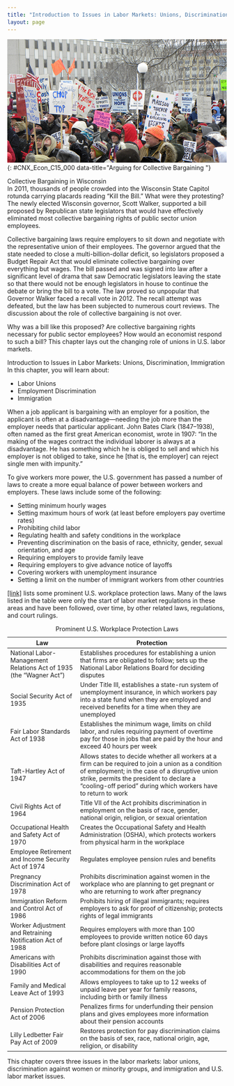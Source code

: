 ```yaml
---
title: "Introduction to Issues in Labor Markets: Unions, Discrimination, Immigration"
layout: page
---
```



<?cnx.eoc class="summary" title="Chapter Review"?>

<?cnx.eoc class="self-check-questions" title="Self-Check Questions"?>

<?cnx.eoc class="review-questions" title="Review Questions"?>

<?cnx.eoc class="critical-thinking" title="Critical Thinking Questions"?>

<?cnx.eoc class="problems" title="Problems"?>

<?cnx.eoc class="references" title="References"?>

 ![This photograph shows people protesting in response to Wisconsin governor Scott Walker&#x2019;s collective bargaining laws.](../resources/CNX_Econ_C15_000.jpg "In 2011, thousands of people in Wisconsin protested against a bill that would eliminate the right to collective bargaining over everything except wages. (Credit: modification of work by Fibonacci Blue/Flickr Creative Commons)"){: #CNX_Econ_C15_000 data-title="Arguing for Collective Bargaining "}

<div data-type="note" class="economics bringhome" markdown="1">
<div data-type="title">
Collective Bargaining in Wisconsin
</div>
In 2011, thousands of people crowded into the Wisconsin State Capitol rotunda carrying placards reading “Kill the Bill.” What were they protesting? The newly elected Wisconsin governor, Scott Walker, supported a bill proposed by Republican state legislators that would have effectively eliminated most collective bargaining rights of public sector union employees.

Collective bargaining laws require employers to sit down and negotiate with the representative union of their employees. The governor argued that the state needed to close a multi-billion-dollar deficit, so legislators proposed a Budget Repair Act that would eliminate collective bargaining over everything but wages. The bill passed and was signed into law after a significant level of drama that saw Democratic legislators leaving the state so that there would not be enough legislators in house to continue the debate or bring the bill to a vote. The law proved so unpopular that Governor Walker faced a recall vote in 2012. The recall attempt was defeated, but the law has been subjected to numerous court reviews. The discussion about the role of collective bargaining is not over.

Why was a bill like this proposed? Are collective bargaining rights necessary for public sector employees? How would an economist respond to such a bill? This chapter lays out the changing role of unions in U.S. labor markets.

</div>

<div data-type="note" class="economics chapter-objectives" markdown="1">
<div data-type="title">
Introduction to Issues in Labor Markets: Unions, Discrimination, Immigration
</div>
In this chapter, you will learn about:

* Labor Unions
* Employment Discrimination
* Immigration

</div>

When a job applicant is bargaining with an employer for a position, the applicant is often at a disadvantage—needing the job more than the employer needs that particular applicant. John Bates Clark (1847–1938), often named as the first great American economist, wrote in 1907: “In the making of the wages contract the individual laborer is always at a disadvantage. He has something which he is obliged to sell and which his employer is not obliged to take, since he \[that is, the employer\] can reject single men with impunity.”

To give workers more power, the U.S. government has passed a number of laws to create a more equal balance of power between workers and employers. These laws include some of the following:

* Setting minimum hourly wages
* Setting maximum hours of work (at least before employers pay overtime rates)
* Prohibiting child labor
* Regulating health and safety conditions in the workplace
* Preventing discrimination on the basis of race, ethnicity, gender, sexual orientation, and age
* Requiring employers to provide family leave
* Requiring employers to give advance notice of layoffs
* Covering workers with unemployment insurance
* Setting a limit on the number of immigrant workers from other countries

[\[link\]](#Table_15_01) lists some prominent U.S. workplace protection laws. Many of the laws listed in the table were only the start of labor market regulations in these areas and have been followed, over time, by other related laws, regulations, and court rulings.

<table id="Table_15_01" summary="The table shows some of the prominent U.S. workplace protection laws. Column 1 lists the laws. Column 2 lists the protections granted by the laws. National Labor-Management Relations Act of 1935 (the &#x201C;Wagner Act&#x201D;): Establishes procedures for establishing a union that firms are obligated to follow; sets up the National Labor Relations Board for deciding disputes. Social Security Act of 1935: Under Title III, establishes a state-run system of unemployment insurance, in which workers pay into a state fund when they are employed and received benefits for a time when they are unemployed. Fair Labor Standards Act of 1938: Establishes the minimum wage, limits on child labor, and rules requiring payment of overtime pay for those in jobs that are paid by the hour and exceed 40 hours per week. Taft-Hartley Act of 1947: Allows states to decide whether all workers at a firm can be required to join a union as a condition of employment; in the case of a disruptive union strike, permits the president to declare a &#x201C;cooling-off period&#x201D; during which workers have to return to work. Civil Rights Act of 1964: Title VII of the Act prohibits discrimination in employment on the basis of race, gender, national origin, religion, or sexual orientation. Occupational Health and Safety Act of 1970: Creates the Occupational Safety and Health Administration (OSHA), which protects workers from physical harm in the workplace. Employee Retirement and Income Security Act of 1974: Regulates employee pension rules and benefits. Pregnancy Discrimination Act of 1978: Prohibits discrimination against women in the workplace who are planning to get pregnant or who are returning to work after pregnancy. Immigration Reform and Control Act of 1986: Prohibits hiring of illegal immigrants; requires employers to ask for proof of citizenship; protects rights of legal immigrants. Worker Adjustment and Retraining Notification Act of 1988: Requires employers with more than 100 employees to provide written notice 60 days before plant closings or large layoffs. Americans with Disabilities Act of 1990: Prohibits discrimination against those with disabilities and requires reasonable accommodations for them on the job. Family and Medical Leave Act of 1993: Allows employees to take up to 12 weeks of unpaid leave per year for family reasons, including birth or family illness. Pension Protection Act of 2006: Penalizes firms for underfunding their pension plans and gives employees more information about their pension accounts. Lilly Ledbetter Fair Pay Act of 2009: Restores protection for pay discrimination claims on the basis of sex, race, national origin, age, religion, or disability."><caption><span data-type="title">Prominent U.S. Workplace Protection Laws</span></caption><thead>
<tr>
<th>Law</th>
<th>Protection </th>
</tr>
</thead><tbody>
<tr>
<td>National Labor-Management Relations Act of 1935 (the “Wagner Act”)</td>
<td>Establishes procedures for establishing a union that firms are obligated to follow; sets up the National Labor Relations Board for deciding disputes</td>
</tr>
<tr>
<td>Social Security Act of 1935</td>
<td>Under Title III, establishes a state-run system of unemployment insurance, in which workers pay into a state fund when they are employed and received benefits for a time when they are unemployed</td>
</tr>
<tr>
<td>Fair Labor Standards Act of 1938</td>
<td>Establishes the minimum wage, limits on child labor, and rules requiring payment of overtime pay for those in jobs that are paid by the hour and exceed 40 hours per week</td>
</tr>
<tr>
<td>Taft-Hartley Act of 1947</td>
<td>Allows states to decide whether all workers at a firm can be required to join a union as a condition of employment; in the case of a disruptive union strike, permits the president to declare a “cooling-off period” during which workers have to return to work</td>
</tr>
<tr>
<td>Civil Rights Act of 1964</td>
<td>Title VII of the Act prohibits discrimination in employment on the basis of race, gender, national origin, religion, or sexual orientation</td>
</tr>
<tr>
<td>Occupational Health and Safety Act of 1970</td>
<td>Creates the Occupational Safety and Health Administration (OSHA), which protects workers from physical harm in the workplace</td>
</tr>
<tr>
<td>Employee Retirement and Income Security Act of 1974</td>
<td>Regulates employee pension rules and benefits</td>
</tr>
<tr>
<td>Pregnancy Discrimination Act of 1978</td>
<td>Prohibits discrimination against women in the workplace who are planning to get pregnant or who are returning to work after pregnancy</td>
</tr>
<tr>
<td>Immigration Reform and Control Act of 1986</td>
<td>Prohibits hiring of illegal immigrants; requires employers to ask for proof of citizenship; protects rights of legal immigrants</td>
</tr>
<tr>
<td>Worker Adjustment and Retraining Notification Act of 1988</td>
<td>Requires employers with more than 100 employees to provide written notice 60 days before plant closings or large layoffs</td>
</tr>
<tr>
<td>Americans with Disabilities Act of 1990</td>
<td>Prohibits discrimination against those with disabilities and requires reasonable accommodations for them on the job</td>
</tr>
<tr>
<td>Family and Medical Leave Act of 1993</td>
<td>Allows employees to take up to 12 weeks of unpaid leave per year for family reasons, including birth or family illness</td>
</tr>
<tr>
<td>Pension Protection Act of 2006</td>
<td>Penalizes firms for underfunding their pension plans and gives employees more information about their pension accounts</td>
</tr>
<tr>
<td>Lilly Ledbetter Fair Pay Act of 2009</td>
<td>Restores protection for pay discrimination claims on the basis of sex, race, national origin, age, religion, or disability</td>
</tr>
</tbody></table>

This chapter covers three issues in the labor markets: labor unions, discrimination against women or minority groups, and immigration and U.S. labor market issues.

